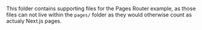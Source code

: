 This folder contains supporting files for the Pages Router example, as those files can not live within the `pages/` folder as they would otherwise count as actualy Next.js pages.
